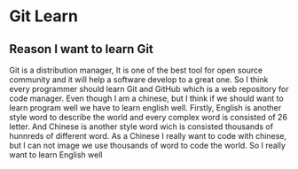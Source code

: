 # Git Learn
## Reason I want to learn Git
Git is a distribution manager, It is one of the best tool for open source community and it will help a software develop to a great one. So I think every programmer should learn Git and GitHub which is a web repository for code manager. Even though I am a chinese, but I think if we should want to learn program well we have to learn english well. Firstly, English is another style word to describe the world and every complex word is consisted of 26 letter. And Chinese is another style word wich is consisted thousands of hunnreds of different word. As a Chinese I really want to code with chinese, but I can not image we use thousands of word to code the world. So I really want to learn English well
